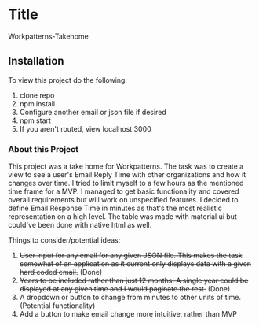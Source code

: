 # Title

Workpatterns-Takehome

## Installation

To view this project do the following:
1. clone repo
2. npm install
3. Configure another email or json file if desired
4. npm start
5. If you aren't routed, view localhost:3000

### About this Project

This project was a take home for Workpatterns. The task was to create a view to see a user's Email Reply Time with other organizations and how it changes over time. I tried to limit myself to a few hours as the mentioned time frame for a MVP. I managed to get basic functionality and covered overall requirements but will work on unspecified features. 
I decided to define Email Response Time in minutes as that's the most realistic representation on a high level. The table was made with material ui but could've been done with native html as well. 

Things to consider/potential ideas:
1. ~~User input for any email for any given JSON file. This makes the task somewhat of an application as it current only displays data with a given hard coded email.~~ (Done)
2. ~~Years to be included rather than just 12 months. A single year could be displayed at any given time and I would paginate the rest.~~ (Done) 
3. A dropdown or button to change from minutes to other units of time. (Potential functionality)
4. Add a button to make email change more intuitive, rather than MVP
